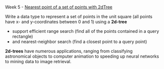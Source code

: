 Week 5 - [Nearest point of a set of points with 2dTree](https://coursera.cs.princeton.edu/algs4/assignments/kdtree/specification.php)

Write a data type to represent a set of points in the unit square (all points have x- and y-coordinates between 0 and 1) using a **2d-tree** 
- support efficient range search (find all of the points contained in a query rectangle) 
- and nearest-neighbor search (find a closest point to a query point)

**2d-trees** have numerous applications, ranging from classifying astronomical objects to computer animation to speeding up neural networks to mining data to image retrieval.
